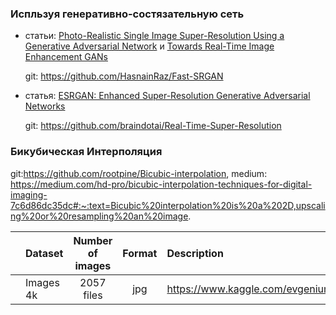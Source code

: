 ### Испльзуя генеративно-состязательную сеть

- статьи: [Photo-Realistic Single Image Super-Resolution Using a Generative Adversarial
Network](https://github.com/vetasavitskaya/super-resolution/blob/main/articles/Photo-Realistic%20Single%20Image%20Super-Resolution%20Using%20a%20Generative%20Adversarial%20Network.pdf) и [Towards Real-Time Image Enhancement GANs](https://github.com/vetasavitskaya/super-resolution/blob/main/articles/Towards%20Real-Time%20Image%20Enhancement%20GANs.pdf)

  git: https://github.com/HasnainRaz/Fast-SRGAN


- статья: [ESRGAN: Enhanced Super-Resolution Generative Adversarial Networks](https://github.com/vetasavitskaya/super-resolution/blob/main/articles/ESRGAN:%20Enhanced%20Super-Resolution%20Generative%20Adversarial%20Networks.pdf)

  git: https://github.com/braindotai/Real-Time-Super-Resolution

### Бикубическая Интерполяция
git:https://github.com/rootpine/Bicubic-interpolation, medium: https://medium.com/hd-pro/bicubic-interpolation-techniques-for-digital-imaging-7c6d86dc35dc#:~:text=Bicubic%20interpolation%20is%20a%202D,upscaling%20or%20resampling%20an%20image.

|      |   Dataset    |    Number of images    | Format  | Description                                                  |
| :--: | :----------- | :--------------------: | :-----: | :----------------------------------------------------------- |
|      |   Images 4k  |       2057 files       |   jpg   |  https://www.kaggle.com/evgeniumakov/images4k
